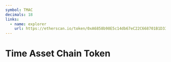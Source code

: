 ```yaml
---
symbol: TMAC
decimals: 18
links:
  - name: explorer
    url: https://etherscan.io/token/0xA6858b98E5c14db67eC22C668701B1D33A3De1F7
---
```


# Time Asset Chain Token
